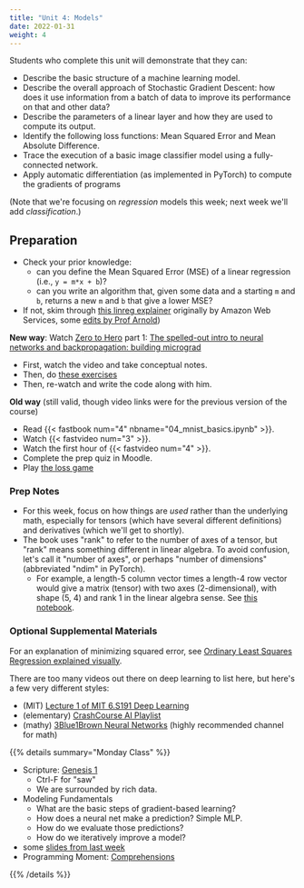 ```yaml
---
title: "Unit 4: Models"
date: 2022-01-31
weight: 4
---
```


Students who complete this unit will demonstrate that they can:

- Describe the basic structure of a machine learning model.
- Describe the overall approach of Stochastic Gradient Descent: how does it use information from a batch of data to improve its performance on that and other data?
- Describe the parameters of a linear layer and how they are used to compute its output.
- Identify the following loss functions: Mean Squared Error and Mean Absolute Difference.
- Trace the execution of a basic image classifier model using a fully-connected network. <!-- next year: clarify this one; it's currently trace-mnist fundamentals -->
- Apply automatic differentiation (as implemented in PyTorch) to compute the gradients of programs

(Note that we're focusing on *regression* models this week; next week we'll add *classification*.)

## Preparation

- Check your prior knowledge:
  - can you define the Mean Squared Error (MSE) of a linear regression (i.e., `y = m*x + b`)?
  - can you write an algorithm that, given some data and a starting `m` and `b`, returns a new `m` and `b` that give a lower MSE?
- If not, skim through [this linreg explainer](https://cs.calvin.edu/courses/info/602/resources/linreg-explainer/) originally by Amazon Web Services, some [edits by Prof Arnold](https://github.com/kcarnold/aws-mlu-explain))

**New way**: Watch [Zero to Hero](https://karpathy.ai/zero-to-hero.html) part 1: [The spelled-out intro to neural networks and backpropagation: building micrograd](https://www.youtube.com/watch?v=VMj-3S1tku0)

- First, watch the video and take conceptual notes.
- Then, do [these exercises](https://colab.research.google.com/drive/1FPTx1RXtBfc4MaTkf7viZZD4U2F9gtKN?usp=sharing#scrollTo=qXaH59eL9zxf)
- Then, re-watch and write the code along with him.

**Old way** (still valid, though video links were for the previous version of the course)

- Read {{< fastbook num="4" nbname="04_mnist_basics.ipynb" >}}.
- Watch {{< fastvideo num="3" >}}.
- Watch the first hour of {{< fastvideo num="4" >}}.
- Complete the prep quiz in Moodle.
- Play [the loss game](https://ds100.org/fa18/assets/lectures/lec09/loss_game.html)

### Prep Notes

- For this week, focus on how things are *used* rather than the underlying math, especially for tensors (which have several different definitions) and derivatives (which we'll get to shortly).
- The book uses "rank" to refer to the number of axes of a tensor, but "rank" means something different in linear algebra. To avoid confusion, let's call it "number of axes", or perhaps "number of dimensions" (abbreviated "ndim" in PyTorch).
  - For example, a length-5 column vector times a length-4 row vector would give a matrix (tensor) with two axes (2-dimensional), with shape (5, 4) and rank 1 in the linear algebra sense. See [this notebook](https://nbviewer.jupyter.org/github/kcarnold/cs344/blob/main/src/Number_of_Dimensions_is_not_Rank.ipynb).

### Optional Supplemental Materials

For an explanation of minimizing squared error, see [Ordinary Least Squares Regression explained visually](https://setosa.io/ev/ordinary-least-squares-regression/).

There are too many videos out there on deep learning to list here, but here's a few very different styles:

- (MIT) [Lecture 1 of MIT 6.S191 Deep Learning](https://www.youtube.com/watch?v=5tvmMX8r_OM&list=PLtBw6njQRU-rwp5__7C0oIVt26ZgjG9NI&index=1)
- (elementary) [CrashCourse AI Playlist](https://www.youtube.com/playlist?list=PL8dPuuaLjXtO65LeD2p4_Sb5XQ51par_b)
- (mathy) [3Blue1Brown Neural Networks](https://www.youtube.com/playlist?list=PLZHQObOWTQDNU6R1_67000Dx_ZCJB-3pi) (highly recommended channel for math)

<!-- - [$1 gesture recognizer](https://depts.washington.edu/acelab/proj/dollar/index.html) for a different style of simple model (we won't study this) -->

{{% details summary="Monday Class" %}}

- Scripture: [Genesis 1](https://www.biblegateway.com/passage/?search=Genesis%201&version=NIV)
  - Ctrl-F for "saw"
  - We are surrounded by rich data.
- Modeling Fundamentals
  - What are the basic steps of gradient-based learning?
  - How does a neural net make a prediction? Simple MLP.
  - How do we evaluate those predictions?
  - How do we iteratively improve a model?
- some [slides from last week](https://cs.calvin.edu/courses/cs/344/23sp/slides/w3/w3-data-and-ethics.html#21)
- Programming Moment: [Comprehensions](https://cs.calvin.edu/courses/cs/106/cur/units/14bonus/slides.html#/comprehensions) <!-- TODO: move these into local slides -->

{{% /details %}}
